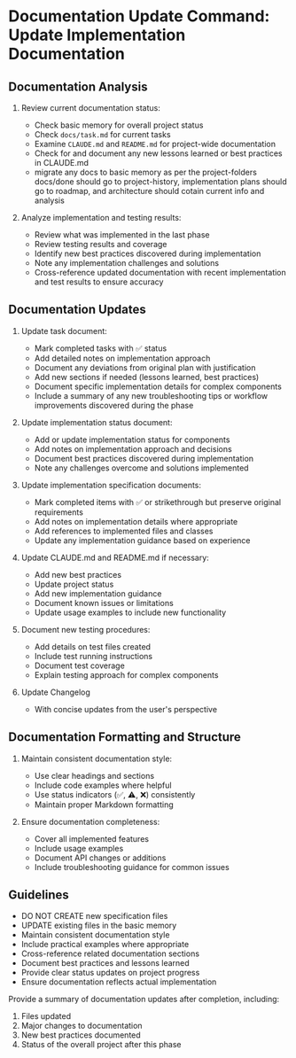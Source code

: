 # Documentation Update Command: Update Implementation Documentation

## Documentation Analysis

1. Review current documentation status:
   - Check basic memory for overall project status
   - Check `docs/task.md` for current tasks
   - Examine `CLAUDE.md` and `README.md` for project-wide documentation
   - Check for and document any new lessons learned or best practices in CLAUDE.md
   - migrate any docs to basic memory as per the project-folders docs/done should go to project-history, implementation plans should go to roadmap, and architecture should cotain current info and analysis

2. Analyze implementation and testing results:
   - Review what was implemented in the last phase
   - Review testing results and coverage
   - Identify new best practices discovered during implementation
   - Note any implementation challenges and solutions
   - Cross-reference updated documentation with recent implementation and test results to ensure accuracy

## Documentation Updates

1. Update task document:
   - Mark completed tasks with ✅ status
   - Add detailed notes on implementation approach
   - Document any deviations from original plan with justification
   - Add new sections if needed (lessons learned, best practices)
   - Document specific implementation details for complex components
   - Include a summary of any new troubleshooting tips or workflow improvements discovered during the phase

2. Update implementation status document:
   - Add or update implementation status for components
   - Add notes on implementation approach and decisions
   - Document best practices discovered during implementation
   - Note any challenges overcome and solutions implemented

3. Update implementation specification documents:
   - Mark completed items with ✅ or strikethrough but preserve original requirements
   - Add notes on implementation details where appropriate
   - Add references to implemented files and classes
   - Update any implementation guidance based on experience

4. Update CLAUDE.md and README.md if necessary:
   - Add new best practices
   - Update project status
   - Add new implementation guidance
   - Document known issues or limitations
   - Update usage examples to include new functionality

5. Document new testing procedures:
   - Add details on test files created
   - Include test running instructions
   - Document test coverage
   - Explain testing approach for complex components

6. Update Changelog
   - With concise updates from the user's perspective

## Documentation Formatting and Structure

1. Maintain consistent documentation style:
   - Use clear headings and sections
   - Include code examples where helpful
   - Use status indicators (✅, ⚠️, ❌) consistently
   - Maintain proper Markdown formatting

2. Ensure documentation completeness:
   - Cover all implemented features
   - Include usage examples
   - Document API changes or additions
   - Include troubleshooting guidance for common issues

## Guidelines

- DO NOT CREATE new specification files
- UPDATE existing files in the basic memory
- Maintain consistent documentation style
- Include practical examples where appropriate
- Cross-reference related documentation sections
- Document best practices and lessons learned
- Provide clear status updates on project progress
- Ensure documentation reflects actual implementation

Provide a summary of documentation updates after completion, including:
1. Files updated
2. Major changes to documentation
3. New best practices documented
4. Status of the overall project after this phase